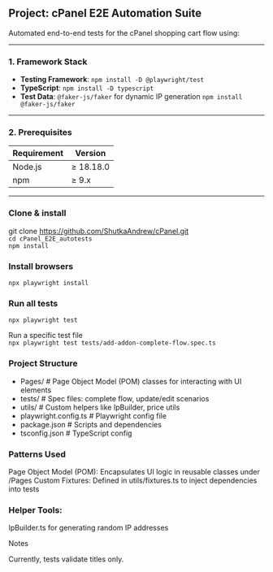 ##  Project: **cPanel E2E Automation Suite**

Automated end-to-end tests for the cPanel shopping cart flow using:  

---

###  **1. Framework Stack**
- **Testing Framework**: `npm install -D @playwright/test`
- **TypeScript**:  `npm install -D typescript`
- **Test Data**: `@faker-js/faker` for dynamic IP generation `npm install @faker-js/faker`

---

###  **2. Prerequisites**
| Requirement       | Version       | 
|-------------------|---------------|
| Node.js          | ≥ 18.18.0     |
| npm              | ≥ 9.x         | 

---


### Clone & install
git clone https://github.com/ShutkaAndrew/cPanel.git  
`cd cPanel_E2E_autotests`  
`npm install`  

###  Install browsers  
`npx playwright install`  

###  Run all tests  
`npx playwright test`  

Run a specific test file  
`npx playwright test tests/add-addon-complete-flow.spec.ts`  

### Project Structure
- Pages/           # Page Object Model (POM) classes for interacting with UI elements
- tests/           # Spec files: complete flow, update/edit scenarios
- utils/           # Custom helpers like IpBuilder, price utils
- playwright.config.ts  # Playwright config file
- package.json     # Scripts and dependencies
- tsconfig.json    # TypeScript config

### Patterns Used  

Page Object Model (POM): Encapsulates UI logic in reusable classes under /Pages
Custom Fixtures: Defined in utils/fixtures.ts to inject dependencies into tests

### Helper Tools:

IpBuilder.ts for generating random IP addresses

Notes

Currently, tests validate titles only.



 

